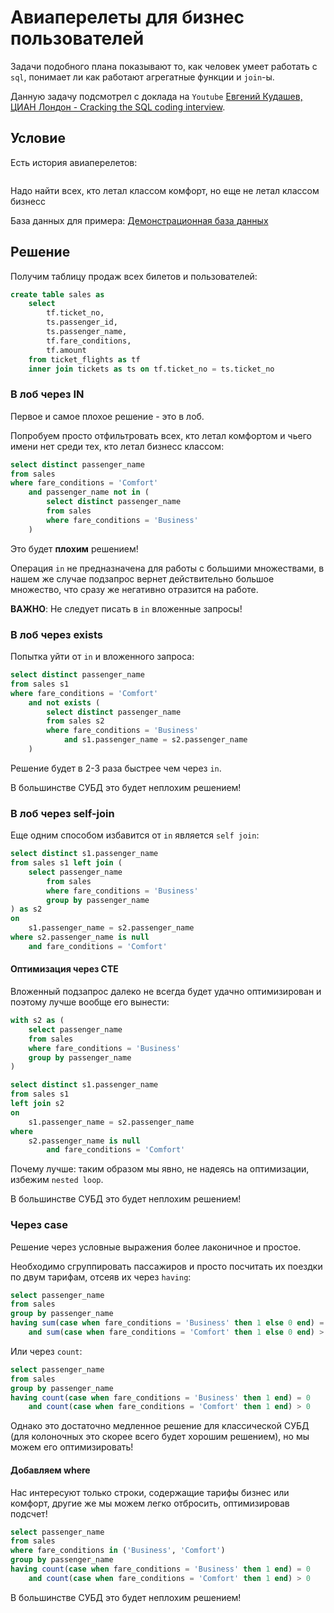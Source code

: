 # Авиаперелеты для бизнес пользователей

Задачи подобного плана показывают то, как человек умеет работать с `sql`, понимает ли как работают агрегатные функции и `join`-ы.

Данную задачу подсмотрел с доклада на `Youtube` [Евгений Кудашев, ЦИАН Лондон - Cracking the SQL coding interview](https://www.youtube.com/watch?v=y6CWIBKEw_g).

## Условие

Есть история авиаперелетов:

```sql

```

Надо найти всех, кто летал классом комфорт, но еще не летал классом бизнесс

База данных для примера: [Демонстрационная база данных](https://postgrespro.ru/education/demodb)

## Решение

Получим таблицу продаж всех билетов и пользователей:

```sql
create table sales as 
    select 
        tf.ticket_no, 
        ts.passenger_id,
        ts.passenger_name,
        tf.fare_conditions,
        tf.amount
    from ticket_flights as tf
    inner join tickets as ts on tf.ticket_no = ts.ticket_no
```

### В лоб через IN

Первое и самое плохое решение - это в лоб.

Попробуем просто отфильтровать всех, кто летал комфортом и чьего имени нет среди тех, кто летал бизнесс классом:

```sql
select distinct passenger_name
from sales
where fare_conditions = 'Comfort' 
    and passenger_name not in (
        select distinct passenger_name
        from sales
        where fare_conditions = 'Business'
    )
```

Это будет **плохим** решением!

Операция `in` не предназначена для работы с большими множествами, в нашем же случае подзапрос вернет действительно большое множество, что сразу же негативно отразится на работе.

**ВАЖНО**: Не следует писать в `in` вложенные запросы!

### В лоб через exists

Попытка уйти от `in` и вложенного запроса:

```sql
select distinct passenger_name
from sales s1
where fare_conditions = 'Comfort'
    and not exists (
        select distinct passenger_name
        from sales s2
        where fare_conditions = 'Business'
            and s1.passenger_name = s2.passenger_name
    )
```

Решение будет в 2-3 раза быстрее чем через `in`.

В большинстве СУБД это будет неплохим решением!

### В лоб через self-join

Еще одним способом избавится от `in` является `self join`:

```sql
select distinct s1.passenger_name
from sales s1 left join (
    select passenger_name
        from sales
        where fare_conditions = 'Business'
        group by passenger_name
) as s2 
on
    s1.passenger_name = s2.passenger_name
where s2.passenger_name is null
    and fare_conditions = 'Comfort'
```

#### Оптимизация через CTE

Вложенный подзапрос далеко не всегда будет удачно оптимизирован и поэтому лучше вообще его вынести:

```sql
with s2 as (
    select passenger_name
    from sales
    where fare_conditions = 'Business'
    group by passenger_name
)

select distinct s1.passenger_name
from sales s1 
left join s2
on
    s1.passenger_name = s2.passenger_name
where 
    s2.passenger_name is null
        and fare_conditions = 'Comfort'
```

Почему лучше: таким образом мы явно, не надеясь на оптимизации, избежим `nested loop`.

В большинстве СУБД это будет неплохим решением!

### Через case

Решение через условные выражения более лаконичное и простое.

Необходимо сгруппировать пассажиров и просто посчитать их поездки по двум тарифам, отсеяв их через `having`:

```sql
select passenger_name
from sales
group by passenger_name
having sum(case when fare_conditions = 'Business' then 1 else 0 end) = 0
    and sum(case when fare_conditions = 'Comfort' then 1 else 0 end) > 0
```

Или через `count`:

```sql
select passenger_name
from sales
group by passenger_name
having count(case when fare_conditions = 'Business' then 1 end) = 0
    and count(case when fare_conditions = 'Comfort' then 1 end) > 0
```

Однако это достаточно медленное решение для классической СУБД (для колоночных это скорее всего будет хорошим решением), но мы можем его оптимизировать!

#### Добавляем where

Нас интересуют только строки, содержащие тарифы бизнес или комфорт, другие же мы можем легко отбросить, оптимизировав подсчет!

```sql
select passenger_name
from sales
where fare_conditions in ('Business', 'Comfort')
group by passenger_name
having count(case when fare_conditions = 'Business' then 1 end) = 0
    and count(case when fare_conditions = 'Comfort' then 1 end) > 0
```

В большинстве СУБД это будет неплохим решением!
